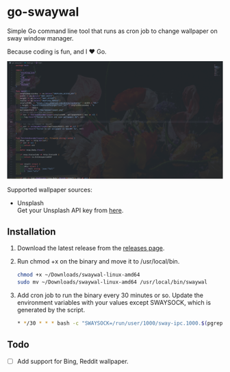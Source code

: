 # go-swaywal

Simple Go command line tool that runs as cron job to change wallpaper on sway window manager.

Because coding is fun, and I ❤️ Go.

[![screenshot](screenshot.png)](./screenshot.png)

Supported wallpaper sources:

- Unsplash  
  Get your Unsplash API key from [here](https://unsplash.com/developers).

## Installation

1. Download the latest release from the [releases page](https://github.com/akhiljalagam/go-swaywal/releases).  
2. Run chmod +x on the binary and move it to /usr/local/bin.  

    ```sh
    chmod +x ~/Downloads/swaywal-linux-amd64
    sudo mv ~/Downloads/swaywal-linux-amd64 /usr/local/bin/swaywal
    ```

3. Add cron job to run the binary every 30 minutes or so. Update the environment variables with your values except SWAYSOCK, which is generated by the script.  

    ```sh
    * */30 * * * bash -c "SWAYSOCK=/run/user/1000/sway-ipc.1000.$(pgrep -x sway).sock UNSPLASH_ACCESS_KEY=<your-access-key> SWAY_WIDTH=3840 SWAY_HEIGHT=2160 UNSPLASH_TOPICS=nature /usr/local/bin/swaywal"
    ```

## Todo

- [ ] Add support for Bing, Reddit wallpaper.
